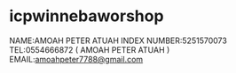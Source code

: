 # icpwinnebaworshop
NAME:AMOAH PETER ATUAH 
INDEX NUMBER:5251570073
TEL:0554666872 ( AMOAH PETER ATUAH )
EMAIL:amoahpeter7788@gmail.com
